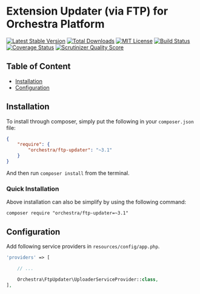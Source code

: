 Extension Updater (via FTP) for Orchestra Platform
==============

[![Latest Stable Version](https://img.shields.io/github/release/orchestral/ftp-updater.svg?style=flat-square)](https://packagist.org/packages/orchestra/ftp-updater)
[![Total Downloads](https://img.shields.io/packagist/dt/orchestra/ftp-updater.svg?style=flat-square)](https://packagist.org/packages/orchestra/ftp-updater)
[![MIT License](https://img.shields.io/packagist/l/orchestra/ftp-updater.svg?style=flat-square)](https://packagist.org/packages/orchestra/ftp-updater)
[![Build Status](https://img.shields.io/travis/orchestral/ftp-updater/3.2.svg?style=flat-square)](https://travis-ci.org/orchestral/ftp-updater)
[![Coverage Status](https://img.shields.io/coveralls/orchestral/ftp-updater/3.2.svg?style=flat-square)](https://coveralls.io/r/orchestral/ftp-updater?branch=3.2)
[![Scrutinizer Quality Score](https://img.shields.io/scrutinizer/g/orchestral/ftp-updater/3.2.svg?style=flat-square)](https://scrutinizer-ci.com/g/orchestral/ftp-updater/)

## Table of Content

* [Installation](#installation)
* [Configuration](#configuration)

## Installation

To install through composer, simply put the following in your `composer.json` file:

```json
{
    "require": {
        "orchestra/ftp-updater": "~3.1"
    }
}
```

And then run `composer install` from the terminal.

### Quick Installation

Above installation can also be simplify by using the following command:

    composer require "orchestra/ftp-updater=~3.1"

## Configuration

Add following service providers in `resources/config/app.php`.

```php
'providers' => [

    // ...

    Orchestra\FtpUpdater\UploaderServiceProvider::class,
],
```
